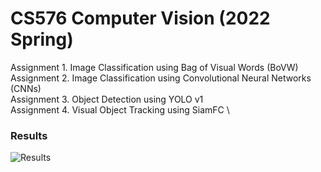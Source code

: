 # CS576 Computer Vision (2022 Spring)

Assignment 1. Image Classification using Bag of Visual Words (BoVW) \
Assignment 2. Image Classification using Convolutional Neural Networks (CNNs) \
Assignment 3. Object Detection using YOLO v1 \
Assignment 4. Visual Object Tracking using SiamFC \

### Results 
![Results](https://user-images.githubusercontent.com/67855888/173229059-fe939c9b-3276-42a3-b770-62548b134f9b.png)


